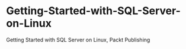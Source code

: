# Getting-Started-with-SQL-Server-on-Linux
Getting Started with SQL Server on Linux, Packt Publishing
